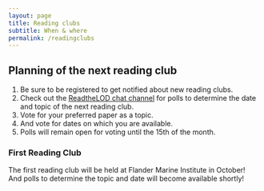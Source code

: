 ```yaml
---
layout: page
title: Reading clubs
subtitle: When & where
permalink: /readingclubs
---
```


## Planning of the next reading club

1. Be sure to be registered to get notified about new reading clubs.
2. Check out the [ReadtheLOD chat channel](https://chat.semantic.works/#/room/#readthelod:chat.semantic.works) for polls to determine the date and topic of the next reading club.
3. Vote for your preferred paper as a topic.
4. And vote for dates on which you are available.
5. Polls will remain open for voting until the 15th of the month.

### First Reading Club

The first reading club will be held at Flander Marine Institute in October! And polls to determine the topic and date will become available shortly!
